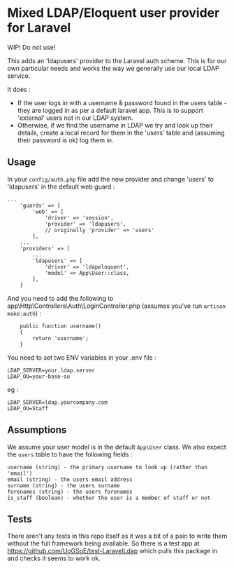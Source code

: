 # Mixed LDAP/Eloquent user provider for Laravel

WIP! Do not use!


This adds an 'ldapusers' provider to the Laravel auth scheme.  This is for our own particular needs and works the way we generally use our local LDAP service.

It does :

* If the user logs in with a username & password found in the users table - they are logged in as per a default laravel app.  This is to support 'external' users not in our LDAP system.
* Otherwise, if we find the username in LDAP we try and look up their details, create a local record for them in the 'users' table and (assuming their password is ok) log them in.

## Usage

In your `config/auth.php` file add the new provider and change 'users' to 'ldapusers' in the default web guard :
```
...
    'guards' => [
        'web' => [
            'driver' => 'session',
            'provider' => 'ldapusers',
            // originally 'provider' => 'users'
        ],
    ...
    'providers' => [
        ...
        'ldapusers' => [
            'driver' => 'ldapeloquent',
            'model' => App\User::class,
        ],
    ]
```

And you need to add the following to app\Http\Controllers\Auth\LoginController.php (assumes you've run `artisan make:auth`) :

```
    public function username()
    {
        return 'username';
    }
```

You need to set two ENV variables in your .env file :

```
LDAP_SERVER=your.ldap.server
LDAP_OU=your-base-ou
```

eg :

```
LDAP_SERVER=ldap.yourcompany.com
LDAP_OU=Staff
```

## Assumptions

We assume your user model is in the default `App\User` class.  We also expect the `users` table to have the following fields :
```
username (string) - the primary username to look up (rather than 'email')
email (string) - the users email address
surname (string) - the users surname
forenames (string) - the users forenames
is_staff (boolean) - whether the user is a member of staff or not
```

## Tests

There aren't any tests in this repo itself as it was a bit of a pain to write them without the full framework being available.  So there is a test app at https://github.com/UoGSoE/test-LaravelLdap which pulls this package in and checks it seems to work ok.
